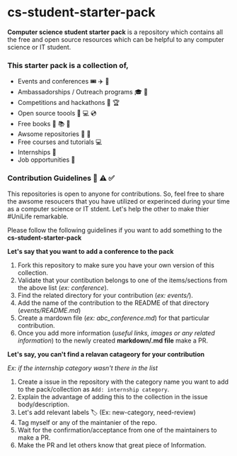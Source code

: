 # cs-student-starter-pack

**Computer science student starter pack** is a repository which contains all the free and open source resources which can be helpful to any computer science or IT student.

### This starter pack is a collection of,
- Events and conferences  :tickets: :airplane: :calendar:
- Ambassadorships / Outreach programs :mortar_board: :school_satchel: 
- Competitions and hackathons :triangular_flag_on_post: :trophy:
- Open source toools :wrench: :computer: :cd:
- Free books :closed_book: :books: :book:
- Awsome repositories :file_folder: :open_file_folder:
- Free courses and tutorials :computer:
- Internships :mag_right:
- Job opportunities :mag_right:

### Contribution Guidelines  :eyes: :warning: :white_check_mark:
This repositories is open to anyone for contributions. So, feel free to share the awsome resoucers that you have utilized or experinced during your time as a computer science or IT stdent. Let's help the other to make thier #UniLife remarkable.

Please follow the following guidelines if you want to add something to the **cs-student-starter-pack**

**Let's say that you want to add a conference to the pack**

1) Fork this repository to make sure you have your own version of this collection.
2) Validate that your contibution belongs to one of the items/sections from the above list (*ex: conference*).
3) Find the related directory for your contribution (*ex: events/*).
4) Add the name of the contribution to the README of that directory (*events/README.md*)
5) Create a mardown file (*ex: abc_conference.md*) for that particular contribution.
6) Once you add more information (*useful links, images or any related information*) to the newly created **markdown/.md file** make a PR.

**Let's say, you can't find a relavan catageory for your contribution**

*Ex: if the internship category wasn't there in the list*

1) Create a issue in the repository with the category name you want to add to the pack/collection as ``Add: internship category``.
2) Explain the advantage of adding this to the collection in the issue body/description.
3) Let's add relevant labels 🏷  (Ex: new-category, need-review)
4) Tag myself or any of the maintanier of the repo.
5) Wait for the confirmation/acceptance from one of the maintainers to make a PR.
6) Make the PR and let others know that great piece of Information. 
